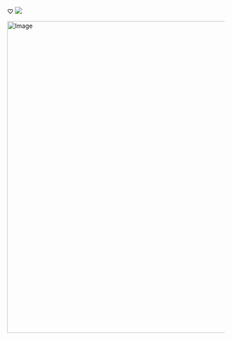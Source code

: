 ♡ ![](https://komarev.com/ghpvc/?username=miiyase&color=CFD4D8&plastic)

<img width="1280" height="720" alt="Image" src="https://github.com/user-attachments/assets/d92fd7a5-6e3e-426c-9f14-e294a6b110b6" />

